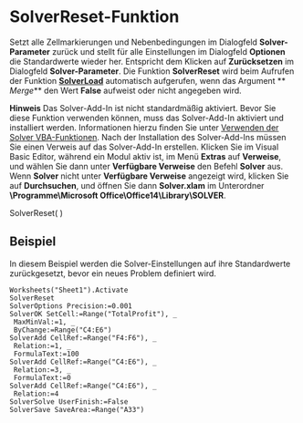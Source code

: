 
# SolverReset-Funktion

Setzt alle Zellmarkierungen und Nebenbedingungen im Dialogfeld  **Solver-Parameter** zurück und stellt für alle Einstellungen im Dialogfeld **Optionen** die Standardwerte wieder her. Entspricht dem Klicken auf **Zurücksetzen** im Dialogfeld **Solver-Parameter**. Die Funktion  **SolverReset** wird beim Aufrufen der Funktion **[SolverLoad](01d02d97-f2cd-ba89-bfc0-50eab1ffce2f.md)** automatisch aufgerufen, wenn das Argument ** _Merge_** den Wert **False** aufweist oder nicht angegeben wird.


 **Hinweis**  Das Solver-Add-In ist nicht standardmäßig aktiviert. Bevor Sie diese Funktion verwenden können, muss das Solver-Add-In aktiviert und installiert werden. Informationen hierzu finden Sie unter [Verwenden der Solver VBA-Funktionen](37d0aa49-2e5c-5efe-1c69-b5168af1f231.md). Nach der Installation des Solver-Add-Ins müssen Sie einen Verweis auf das Solver-Add-In erstellen. Klicken Sie im Visual Basic Editor, während ein Modul aktiv ist, im Menü  **Extras** auf **Verweise**, und wählen Sie dann unter  **Verfügbare Verweise** den Befehl **Solver** aus. Wenn **Solver** nicht unter **Verfügbare Verweise** angezeigt wird, klicken Sie auf **Durchsuchen**, und öffnen Sie dann  **Solver.xlam** im Unterordner **\Programme\Microsoft Office\Office14\Library\SOLVER**.


SolverReset( )


## Beispiel

In diesem Beispiel werden die Solver-Einstellungen auf ihre Standardwerte zurückgesetzt, bevor ein neues Problem definiert wird.


```
Worksheets("Sheet1").Activate 
SolverReset 
SolverOptions Precision:=0.001 
SolverOK SetCell:=Range("TotalProfit"), _ 
 MaxMinVal:=1, _ 
 ByChange:=Range("C4:E6") 
SolverAdd CellRef:=Range("F4:F6"), _ 
 Relation:=1, _ 
 FormulaText:=100 
SolverAdd CellRef:=Range("C4:E6"), _ 
 Relation:=3, _ 
 FormulaText:=0 
SolverAdd CellRef:=Range("C4:E6"), _ 
 Relation:=4 
SolverSolve UserFinish:=False 
SolverSave SaveArea:=Range("A33") 

```

